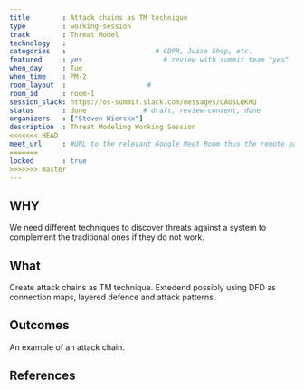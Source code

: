 ```yaml
---
title        : Attack chains as TM technique
type         : working-session
track        : Threat Model
technology   :
categories   :                      # GDPR, Juice Shop, etc.
featured     : yes                    # review with summit team "yes"
when_day     : Tue
when_time    : PM-2
room_layout  :                    #
room_id      : room-1
session_slack: https://os-summit.slack.com/messages/CAUSLQKRQ
status       : done              # draft, review-content, done
organizers   : ["Steven Wierckx"]
description  : Threat Modeling Working Session
<<<<<<< HEAD
meet_url     : #URL to the relevant Google Meet Room thus the remote participants can join a session
=======
locked       : true
>>>>>>> master
---
```


## WHY

We need different techniques to discover threats against a system to complement the traditional ones if they do not work.

## What

Create attack chains as TM technique. Extedend possibly using DFD as connection maps, layered defence and attack patterns.

## Outcomes

An example of an attack chain.

## References
